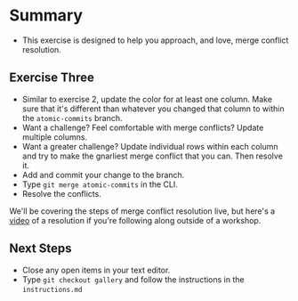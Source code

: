 # Summary
- This exercise is designed to help you approach, and love, merge conflict resolution.

## Exercise Three
- Similar to exercise 2, update the color for at least one column. Make sure that it's different than whatever you changed that column to within the `atomic-commits` branch.
- Want a challenge? Feel comfortable with merge conflicts? Update multiple columns.
- Want a greater challenge? Update individual rows within each column and try to make the gnarliest merge conflict that you can. Then resolve it.
- Add and commit your change to the branch.
- Type `git merge atomic-commits` in the CLI.
- Resolve the conflicts.

We'll be covering the steps of merge conflict resolution live, but here's a [video](https://www.youtube.com/watch?v=TMTDFMwU3sU&list=PLg7s6cbtAD16Pgp6WIVfX4VsGI-xyWkMz&index=11) of a resolution if you're following along outside of a workshop.

## Next Steps
- Close any open items in your text editor.
- Type `git checkout gallery` and follow the instructions in the `instructions.md`

